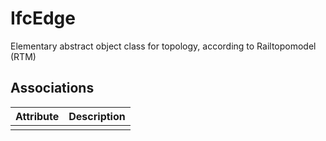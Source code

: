IfcEdge
=======
Elementary abstract object class for topology, according to Railtopomodel
(RTM)


Associations
------------
| Attribute   | Description   |
|-------------|---------------|
|             |               |

